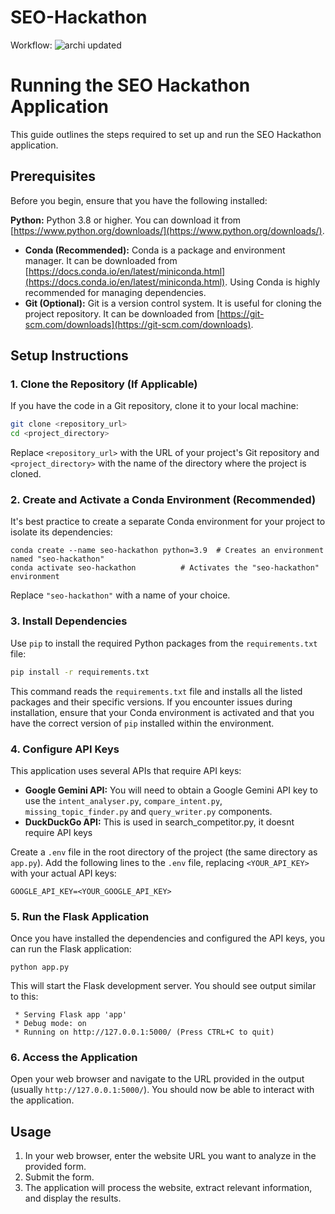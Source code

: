 # SEO-Hackathon

Workflow:
![archi updated](https://github.com/user-attachments/assets/1d732436-b934-4ab9-b930-8bd6cf2e2ace)


# Running the SEO Hackathon Application

This guide outlines the steps required to set up and run the SEO Hackathon application.

## Prerequisites

Before you begin, ensure that you have the following installed:

  **Python:** Python 3.8 or higher. You can download it from [https://www.python.org/downloads/](https://www.python.org/downloads/).
*   **Conda (Recommended):** Conda is a package and environment manager. It can be downloaded from [https://docs.conda.io/en/latest/miniconda.html](https://docs.conda.io/en/latest/miniconda.html).  Using Conda is highly recommended for managing dependencies.
*   **Git (Optional):** Git is a version control system. It is useful for cloning the project repository. It can be downloaded from [https://git-scm.com/downloads](https://git-scm.com/downloads).

## Setup Instructions

### 1. Clone the Repository (If Applicable)

If you have the code in a Git repository, clone it to your local machine:

```bash
git clone <repository_url>
cd <project_directory>
```

Replace `<repository_url>` with the URL of your project's Git repository and `<project_directory>` with the name of the directory where the project is cloned.

### 2. Create and Activate a Conda Environment (Recommended)

It's best practice to create a separate Conda environment for your project to isolate its dependencies:

```
conda create --name seo-hackathon python=3.9  # Creates an environment named "seo-hackathon"
conda activate seo-hackathon          # Activates the "seo-hackathon" environment
```

Replace `"seo-hackathon"` with a name of your choice.

### 3. Install Dependencies

Use `pip` to install the required Python packages from the `requirements.txt` file:

```bash
pip install -r requirements.txt
```

This command reads the `requirements.txt` file and installs all the listed packages and their specific versions.  If you encounter issues during installation, ensure that your Conda environment is activated and that you have the correct version of `pip` installed within the environment.

### 4. Configure API Keys

This application uses several APIs that require API keys:

*   **Google Gemini API:**  You will need to obtain a Google Gemini API key to use the `intent_analyser.py`, `compare_intent.py`, `missing_topic_finder.py` and `query_writer.py` components.
*    **DuckDuckGo API:** This is used in search_competitor.py, it doesnt require API keys

Create a `.env` file in the root directory of the project (the same directory as `app.py`).  Add the following lines to the `.env` file, replacing `<YOUR_API_KEY>` with your actual API keys:

```
GOOGLE_API_KEY=<YOUR_GOOGLE_API_KEY>
```

### 5. Run the Flask Application

Once you have installed the dependencies and configured the API keys, you can run the Flask application:

```
python app.py
```

This will start the Flask development server. You should see output similar to this:

```
 * Serving Flask app 'app'
 * Debug mode: on
 * Running on http://127.0.0.1:5000/ (Press CTRL+C to quit)
```

### 6. Access the Application

Open your web browser and navigate to the URL provided in the output (usually `http://127.0.0.1:5000/`). You should now be able to interact with the application.

## Usage

1.  In your web browser, enter the website URL you want to analyze in the provided form.
2.  Submit the form.
3.  The application will process the website, extract relevant information, and display the results.

